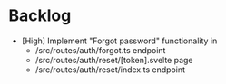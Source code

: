 # Backlog

* [High] Implement "Forgot password" functionality in
  - /src/routes/auth/forgot.ts endpoint
  - /src/routes/auth/reset/[token].svelte page
  - /src/routes/auth/reset/index.ts endpoint